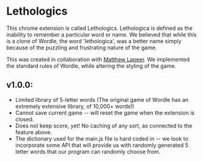 # Lethologics 

This chrome extension is called Lethologics. Lethologica is defined as the inability to remember a particular word or name. We believed that while this is a clone of Wordle, the word 'lethologica', was a better name simply because of the puzzling and frustrating nature of the game.

This was created in collaboration with [Matthew Lapeer](https://github.com/matthewlapeer). We implemented the standard rules of Wordle, while altering the styling of the game.

## v1.0.0:
- Limited library of 5-letter words (The original game of Wordle has an extremely extensive library, of 10,000+ words!)
- Cannot save current game -- will reset the game when the extension is closed.
- Does not keep score, yet! No caching of any sort, as connected to the feature above.
- The dictionary used for the main.js file is hard coded in -- we look to incorporate some API that will provide us with randomly generated 5 letter words that our program can randomly choose from.
